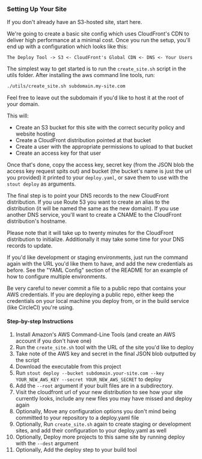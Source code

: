 ### Setting Up Your Site

If you don't already have an S3-hosted site, start here.

We're going to create a basic site config which uses CloudFront's CDN to deliver high performance at a minimal cost.  Once you run the setup, you'll end up with a configuration which looks like this:

```
The Deploy Tool -> S3 <- CloudFront's Global CDN <- DNS <- Your Users
```

The simplest way to get started is to run the `create_site.sh` script in the utils folder.  After installing the aws command line tools, run:

```bash
./utils/create_site.sh subdomain.my-site.com
```

Feel free to leave out the subdomain if you'd like to host it at the root of your domain.

This will:

- Create an S3 bucket for this site with the correct security policy and website hosting
- Create a CloudFront distribution pointed at that bucket
- Create a user with the appropriate permissions to upload to that bucket
- Create an access key for that user

Once that's done, copy the access key, secret key (from the JSON blob the access key request spits out) and bucket (the bucket's name is just the url you provided) it printed to your `deploy.yaml`, or save them to use with the `stout deploy` as arguments.

The final step is to point your DNS records to the new CloudFront distribution.  If you use Route 53 you want to create an alias to the distribution (it will be named the same as the new domain).  If you use another DNS service, you'll want to create a CNAME to the CloudFront distribution's hostname.

Please note that it will take up to twenty minutes for the CloudFront distribution to initialize.  Additionally it may take some time for your DNS records to update.

If you'd like development or staging environments, just run the command again with the URL you'd like them to have, and add the new credentials as before.  See the "YAML Config" section of the README for an example of how to configure multiple environments.

Be very careful to never commit a file to a public repo that contains your AWS credentials.  If you are deploying a public repo, either keep the credentials on your local machine you deploy from, or in the build service (like CircleCI) you're using.

#### Step-by-step Instructions

1. Install Amazon's AWS Command-Line Tools (and create an AWS account if you don't have one)
1. Run the `create_site.sh` tool with the URL of the site you'd like to deploy
1. Take note of the AWS key and secret in the final JSON blob outputted by the script
1. Download the executable from this project
1. Run `stout deploy --bucket subdomain.your-site.com --key YOUR_NEW_AWS_KEY --secret YOUR_NEW_AWS_SECRET` to deploy
1. Add the `--root` argument if your built files are in a subdirectory.
1. Visit the cloudfront url of your new distribution to see how your site currently looks, include any new files you may have missed and deploy again
1. Optionally, Move any configuration options you don't mind being committed to your repository to a deploy.yaml file
1. Optionally, Run `create_site.sh` again to create staging or development sites, and add their configuration to your deploy.yaml as well
1. Optionally, Deploy more projects to this same site by running deploy with the `--dest` argument
1. Optionally, Add the deploy step to your build tool
